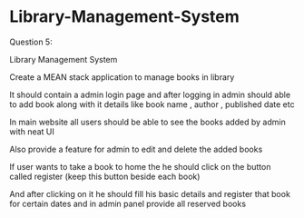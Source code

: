 # Library-Management-System

Question 5:

Library Management System

Create a MEAN stack application to manage books in library

It should contain a admin login page and after logging in admin should able to add book along with it details like book name , author , published date etc

In main website all users should be able to see the books added by admin with neat UI

Also provide a feature for admin to edit and delete the added books

If user wants to take a book to home the he should click on the button called register (keep this button beside each book)

And after clicking on it he should fill his basic details and register that book for certain dates and in admin panel provide all reserved books
